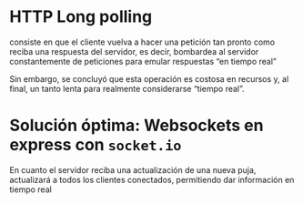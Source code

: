 # HTTP Long polling
 consiste en que el cliente vuelva a hacer una petición tan pronto como reciba una respuesta del servidor, es decir, bombardea al servidor constantemente de peticiones para emular respuestas “en tiempo real”

Sin embargo, se concluyó que esta operación es costosa en recursos y, al final, un tanto lenta para realmente considerarse “tiempo real”.

# Solución óptima: Websockets en express con `socket.io`
En cuanto el servidor reciba una actualización de una nueva puja, actualizará a todos los clientes conectados, permitiendo dar información en tiempo real
